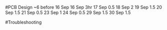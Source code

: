 
#PCB Design
~6 before 16 Sep
16 Sep 3hr
17 Sep 0.5
18 Sep 2
19 Sep 1.5
20 Sep 1.5
21 Sep 0.5
23 Sep 1
24 Sep 0.5
29 Sep 1.5
30 Sep 1.5

#Troubleshooting
